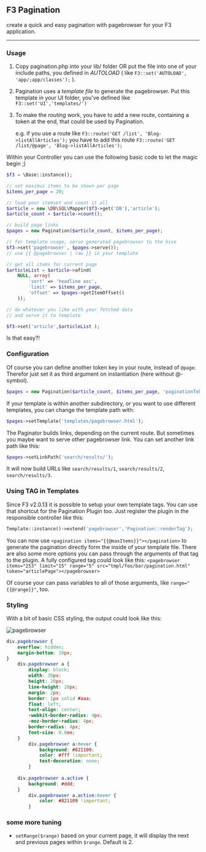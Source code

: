 ## F3 Pagination

create a quick and easy pagination with pagebrowser for your F3 application.

***

### Usage

1.	Copy pagination.php into your lib/ folder OR put the file into one of your include paths, you defined in *AUTOLOAD* ( like `F3::set('AUTOLOAD', 'app/;app/classes');` ).

2.	Pagination uses a *template file* to generate the pagebrowser. Put this template in your UI folder, you've defined like `F3::set('UI','templates/')`

3.	To make the *routing* work, you have to add a new route, containing a token at the end, that could be used by Pagination. 
	
	e.g. if you use a route like `F3::route('GET /list', 'Blog->listAllArticles');` 
	you have to add this route `F3::route('GET /list/@page', 'Blog->listAllArticles');`


Within your Controller you can use the following basic code to let the magic begin ;)

``` php
$f3 = \Base::instance();

// set maximus items to be shown per page
$items_per_page = 20;

// load your itemset and count it all
$article = new \DB\SQL\Mapper($f3->get('DB'),'article');
$article_count = $article->count();

// build page links
$pages = new Pagination($article_count, $items_per_page);

// for template usage, serve generated pagebrowser to the hive
$f3->set('pagebrowser', $pages->serve()); 
// use {{ @pagebrowser | raw }} in your template

// get all items for current page
$articleList = $article->afind(
	NULL, array(
		'sort' => 'headline asc', 
		'limit' => $items_per_page, 
		'offset' => $pages->getItemOffset()
	));

// do whatever you like with your fetched data
// and serve it to template

$f3->set('article',$articleList );
```
	
Is that easy?!

### Configuration

Of course you can define another token key in your route, instead of `@page`. Therefor just set it as third argument on instantiation (here without @-symbol).
``` php
$pages = new Pagination($article_count, $items_per_page, 'paginationToken');
```	
If your template is within another subdirectory, or you want to use different templates, you can change the template path with:
``` php
$pages->setTemplate('templates/pagebrowser.html');
```
The Paginator builds links, depending on the current route. But sometimes you maybe want to serve other pagebrowser link. You can set another link path like this:
``` php
$pages->setLinkPath('search/results/');
```	
It will now build URLs like `search/results/1`, `search/results/2`, `search/results/3`.


### Using <pagination> TAG in Templates

Since F3 v2.0.13 it is possible to setup your own template tags. You can use that shortcut for the Pagination Plugin too. Just register the plugin in the responsible controller like this:
``` php	
Template::instance()->extend('pagebrowser','Pagination::renderTag');
```
	
You can now use `<pagination items="{{@maxItems}}"></pagination>` to generate the pagination directly form the inside of your template file.
There are also some more options you can pass through the arguments of that tag to the plugin. A fully configured tag could look like this:
`<pagebrowser items="253" limit="15" range="5" src="tmpl/foo/bar/pagination.html" token="articlePage"></pagebrowser>`

Of course your can pass variables to all of those arguments, like `range="{{@range}}"`, too.	


### Styling

With a bit of basic CSS styling, the output could look like this:

![pagebrowser](http://img7.imagebanana.com/img/4j8o59n4/pagebrowser.png)

``` css
div.pagebrowser {
	overflow: hidden;
	margin-bottom: 10px;
}
	div.pagebrowser a {
		display: block;
		width: 30px;
		height: 20px;
		line-height: 20px;
		margin: 2px;
		border: 1px solid #aaa;
		float: left;
		text-align: center;
		-webkit-border-radius: 4px; 
		-moz-border-radius: 4px; 
		border-radius: 4px;  
		font-size: 0.8em;
	}			
		div.pagebrowser a:hover {
			background: #821109;
			color: #fff !important;
			text-decoration: none;
		}
		
	div.pagebrowser a.active {
		background: #ddd;
	}
		div.pagebrowser a.active:hover {
			color: #821109 !important;			
		}
```

### some more tuning

-	`setRange($range)`
	based on your current page, it will display the next and previous pages within `$range`. Default is 2. 



